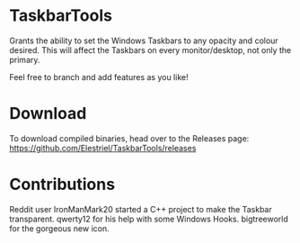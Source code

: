 # TaskbarTools
Grants the ability to set the Windows Taskbars to any opacity and colour desired. This will affect the Taskbars on every monitor/desktop, not only the primary.

Feel free to branch and add features as you like!

# Download
To download compiled binaries, head over to the Releases page: https://github.com/Elestriel/TaskbarTools/releases

# Contributions
Reddit user IronManMark20 started a C++ project to make the Taskbar transparent.
qwerty12 for his help with some Windows Hooks.
bigtreeworld for the gorgeous new icon.
